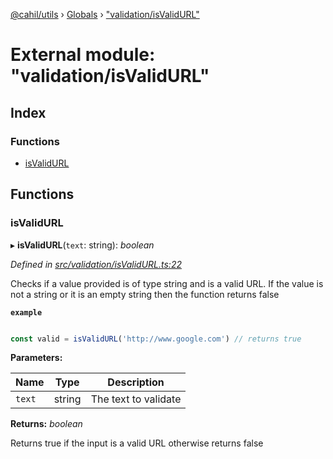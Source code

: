 [@cahil/utils](../README.md) › [Globals](../globals.md) › ["validation/isValidURL"](_validation_isvalidurl_.md)

# External module: "validation/isValidURL"

## Index

### Functions

* [isValidURL](_validation_isvalidurl_.md#isvalidurl)

## Functions

###  isValidURL

▸ **isValidURL**(`text`: string): *boolean*

*Defined in [src/validation/isValidURL.ts:22](https://github.com/cahilfoley/utils/blob/22bd396/src/validation/isValidURL.ts#L22)*

Checks if a value provided is of type string and is a valid URL. If the value is not a string
or it is an empty string then the function returns false

**`example`** 
```typescript

const valid = isValidURL('http://www.google.com') // returns true
```

**Parameters:**

Name | Type | Description |
------ | ------ | ------ |
`text` | string | The text to validate |

**Returns:** *boolean*

Returns true if the input is a valid URL otherwise returns false
